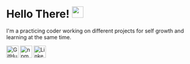 
# Hello There! <img src="https://raw.githubusercontent.com/MartinHeinz/MartinHeinz/master/wave.gif" width="30px">
I'm a practicing coder working on different projects for self growth and learning at the same time.

<p align="left">
  <a href="https://github.com/azoomy"><img alt="GitHub" height="32" width="32" src="assets/github.svg"></a>
  <a href="https://www.npmjs.com/~peterthehan"><img alt="npm" height="32" width="32" src="assets/npm.svg"></a>
  <a href="https://linkedin.com/in/peter-han"><img alt="LinkedIn" height="32" width="32" src="assets/linkedin.svg"></a>
</p>
